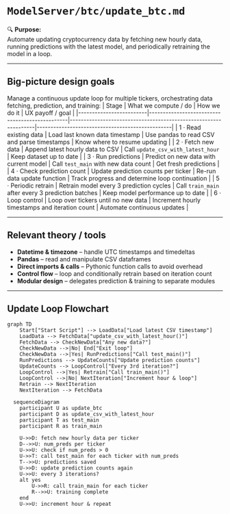 # `ModelServer/btc/update_btc.md`

🔍 **Purpose:**  
Automate updating cryptocurrency data by fetching new hourly data, running predictions with the latest model, and periodically retraining the model in a loop.

---

## Big-picture design goals  
Manage a continuous update loop for multiple tickers, orchestrating data fetching, prediction, and training:
| Stage                   | What we compute / do                            | How we do it                                                    | UX payoff / goal                                 |
|-------------------------|------------------------------------------------|-----------------------------------------------------------------|-------------------------------------------------|
| 1 · Read existing data  | Load last known data timestamp                   | Use pandas to read CSV and parse timestamps                     | Know where to resume updating                    |
| 2 · Fetch new data      | Append latest hourly data to CSV                 | Call `update_csv_with_latest_hour`                              | Keep dataset up to date                           |
| 3 · Run predictions     | Predict on new data with current model           | Call `test_main` with new data count                            | Get fresh predictions                             |
| 4 · Check prediction count | Update prediction counts per ticker             | Re-run data update function                                      | Track progress and determine loop continuation   |
| 5 · Periodic retrain    | Retrain model every 3 prediction cycles           | Call `train_main` after every 3 prediction batches              | Keep model performance up to date                  |
| 6 · Loop control       | Loop over tickers until no new data               | Increment hourly timestamps and iteration count                  | Automate continuous updates                        |

---

## Relevant theory / tools
* **Datetime & timezone** – handle UTC timestamps and timedeltas  
* **Pandas** – read and manipulate CSV dataframes  
* **Direct imports & calls** – Pythonic function calls to avoid overhead  
* **Control flow** – loop and conditionally retrain based on iteration count  
* **Modular design** – delegates prediction & training to separate modules  

---

## Update Loop Flowchart

```mermaid
graph TD
    Start["Start Script"] --> LoadData["Load latest CSV timestamp"]
    LoadData --> FetchData["update_csv_with_latest_hour()"]
    FetchData --> CheckNewData["Any new data?"]
    CheckNewData -->|No| End["Exit loop"]
    CheckNewData -->|Yes| RunPredictions["Call test_main()"]
    RunPredictions --> UpdateCounts["Update prediction counts"]
    UpdateCounts --> LoopControl["Every 3rd iteration?"]
    LoopControl -->|Yes| Retrain["Call train_main()"]
    LoopControl -->|No| NextIteration["Increment hour & loop"]
    Retrain --> NextIteration
    NextIteration --> FetchData
```
```mermaid
  sequenceDiagram
    participant U as update_btc
    participant D as update_csv_with_latest_hour
    participant T as test_main
    participant R as train_main

    U->>D: fetch new hourly data per ticker
    D-->>U: num_preds per ticker
    U->>U: check if num_preds > 0
    U->>T: call test_main for each ticker with num_preds
    T-->>U: predictions saved
    U->>D: update prediction counts again
    U->>U: every 3 iterations?
    alt yes
        U->>R: call train_main for each ticker
        R-->>U: training complete
    end
    U->>U: increment hour & repeat
```
